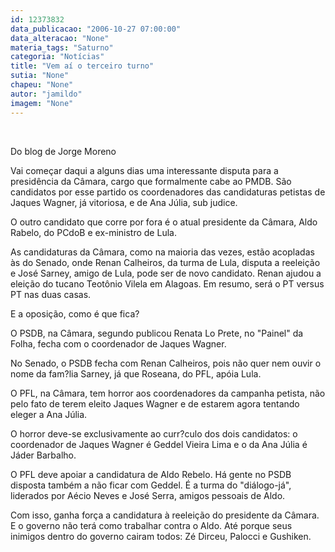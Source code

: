 ```yaml
---
id: 12373832
data_publicacao: "2006-10-27 07:00:00"
data_alteracao: "None"
materia_tags: "Saturno"
categoria: "Notícias"
title: "Vem aí o terceiro turno"
sutia: "None"
chapeu: "None"
autor: "jamildo"
imagem: "None"
---
```

<p>&nbsp;</p>
<p>Do blog de Jorge Moreno</p>
<p>Vai come&ccedil;ar daqui a alguns dias uma interessante disputa para a presid&ecirc;ncia da C&acirc;mara, cargo que formalmente cabe ao PMDB. S&atilde;o candidatos por esse partido os coordenadores das candidaturas petistas de Jaques Wagner, j&aacute; vitoriosa, e de Ana J&uacute;lia, sub judice.</p>
<p>O outro candidato que corre por fora &eacute; o atual presidente da C&acirc;mara, Aldo Rabelo, do PCdoB e ex-ministro de Lula.</p>
<p>As candidaturas da C&acirc;mara, como na maioria das vezes, est&atilde;o acopladas &agrave;s do Senado, onde Renan Calheiros, da turma de Lula, disputa a reelei&ccedil;&atilde;o e Jos&eacute; Sarney, amigo de Lula, pode ser de novo candidato. Renan ajudou a elei&ccedil;&atilde;o do tucano Teot&ocirc;nio Vilela em Alagoas. Em resumo, ser&aacute; o PT versus PT nas duas casas.</p>
<p>E a oposi&ccedil;&atilde;o, como &eacute; que fica?</p>
<p>O PSDB, na C&acirc;mara, segundo publicou Renata Lo Prete, no "Painel" da Folha, fecha com o coordenador de Jaques Wagner.</p>
<p>No Senado, o PSDB fecha com Renan Calheiros, pois n&atilde;o quer nem ouvir o nome da fam?lia Sarney, j&aacute; que Roseana, do PFL, ap&oacute;ia Lula.</p>
<p>O PFL, na C&acirc;mara, tem horror aos coordenadores da campanha petista, n&atilde;o pelo fato de terem eleito Jaques Wagner e de estarem agora tentando eleger a Ana J&uacute;lia.</p>
<p>O horror deve-se exclusivamente ao curr?culo dos dois candidatos: o coordenador de Jaques Wagner &eacute; Geddel Vieira Lima e o da Ana J&uacute;lia &eacute; J&aacute;der Barbalho.</p>
<p>O PFL deve apoiar a candidatura de Aldo Rebelo. H&aacute; gente no PSDB disposta tamb&eacute;m a n&atilde;o ficar com Geddel. &Eacute; a turma do "di&aacute;logo-j&aacute;", liderados por A&eacute;cio Neves e Jos&eacute; Serra, amigos pessoais de Aldo.</p>
<p>Com isso, ganha for&ccedil;a a candidatura &agrave; reelei&ccedil;&atilde;o do presidente da C&acirc;mara. E o governo n&atilde;o ter&aacute; como trabalhar contra o Aldo. At&eacute; porque seus inimigos dentro do governo cairam todos: Z&eacute; Dirceu, Palocci e Gushiken.</p>
